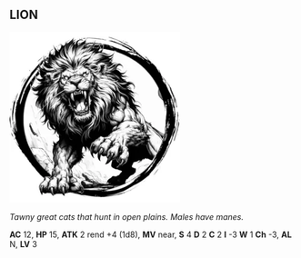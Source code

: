 ## LION

![](images/lion.webp)

_Tawny great cats that hunt in open plains. Males have manes._

**AC** 12, **HP** 15, **ATK** 2 rend +4 (1d8), **MV** near, **S** 4 **D** 2 **C** 2 **I** -3 **W** 1 **Ch** -3, **AL** N, **LV** 3

